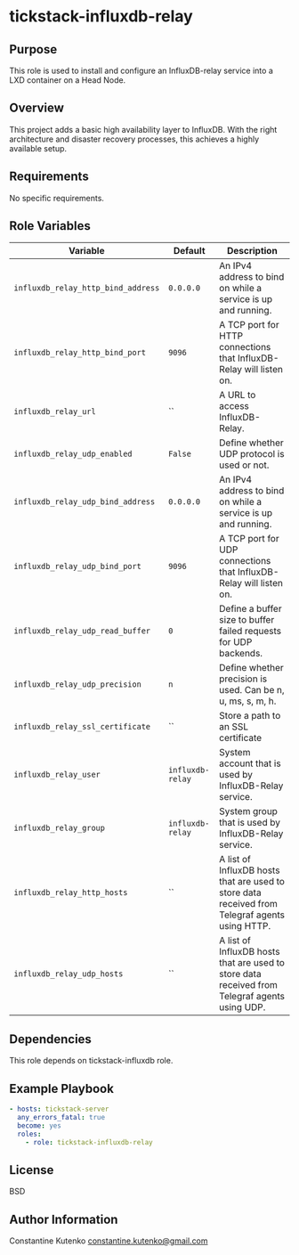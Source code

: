 # tickstack-influxdb-relay

## Purpose

This role is used to install and configure an InfluxDB-relay service into a LXD container on a Head Node.

## Overview

This project adds a basic high availability layer to InfluxDB. With the right architecture and disaster recovery processes, this achieves a highly available setup.

## Requirements

No specific requirements.

## Role Variables

| Variable | Default | Description |
|----------|---------|-------------|
|`influxdb_relay_http_bind_address`|`0.0.0.0`| An IPv4 address to bind on while a service is up and running. |
|`influxdb_relay_http_bind_port`|`9096`| A TCP port for HTTP connections that InfluxDB-Relay will listen on. |
|`influxdb_relay_url`|``| A URL to access InfluxDB-Relay. |
|`influxdb_relay_udp_enabled`|`False`| Define whether UDP protocol is used or not. |
|`influxdb_relay_udp_bind_address`|`0.0.0.0`| An IPv4 address to bind on while a service is up and running. |
|`influxdb_relay_udp_bind_port`|`9096`| A TCP port for UDP connections that InfluxDB-Relay will listen on. |
|`influxdb_relay_udp_read_buffer`|`0`| Define a buffer size to buffer failed requests for UDP backends. |
|`influxdb_relay_udp_precision`|`n`| Define whether precision is used. Can be n, u, ms, s, m, h. |
|`influxdb_relay_ssl_certificate`|``| Store a path to an SSL certificate |
|`influxdb_relay_user`|`influxdb-relay`| System account that is used by InfluxDB-Relay service. |
|`influxdb_relay_group`|`influxdb-relay`| System group that is used by InfluxDB-Relay service. |
|`influxdb_relay_http_hosts`|``| A list of InfluxDB hosts that are used to store data received from Telegraf agents using HTTP. |
|`influxdb_relay_udp_hosts`|``| A list of InfluxDB hosts that are used to store data received from Telegraf agents using UDP. |

## Dependencies

This role depends on tickstack-influxdb role.

## Example Playbook

````yaml
- hosts: tickstack-server
  any_errors_fatal: true
  become: yes
  roles:
    - role: tickstack-influxdb-relay
````

## License

BSD

## Author Information

Constantine Kutenko <constantine.kutenko@gmail.com>
